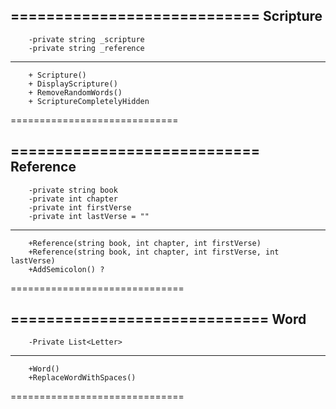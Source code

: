 ============================
        Scripture
----------------------------
        -private string _scripture
        -private string _reference
-----------------------------
        + Scripture()
        + DisplayScripture()
        + RemoveRandomWords()
        + ScriptureCompletelyHidden
=============================
            
============================
        Reference
-----------------------------
        -private string book
        -private int chapter
        -private int firstVerse
        -private int lastVerse = ""
------------------------------
        +Reference(string book, int chapter, int firstVerse)
        +Reference(string book, int chapter, int firstVerse, int lastVerse)
        +AddSemicolon() ?
==============================

=============================
        Word
-----------------------------
        -Private List<Letter>
------------------------------
        +Word()
        +ReplaceWordWithSpaces()
==============================